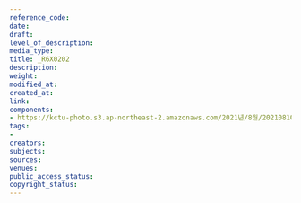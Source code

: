 ```yaml
---
reference_code: 
date: 
draft: 
level_of_description: 
media_type: 
title: _R6X0202
description: 
weight: 
modified_at: 
created_at: 
link: 
components:
- https://kctu-photo.s3.ap-northeast-2.amazonaws.com/2021년/8월/20210810_2021년+22기+민주노총+중앙통일선봉대+발대식/_R6X0202.jpg
tags:
- 
creators: 
subjects: 
sources: 
venues: 
public_access_status: 
copyright_status: 
---
```

